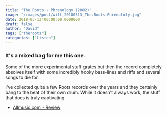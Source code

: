 ```yaml
---
title: "The Roots - Phrenology (2002)"
image: "/images/post/wilt_20180513_The.Roots.Phrenololy.jpg"
date: 2018-05-13T00:00:00.0000000
draft: false
author: "David"
tags: ["theroots"]
categories: ["Listen"]
---
```

### It's a mixed bag for me this one. 

 Some of the more experimental stuff grates but then the record completely absolves itself with some incredibly hooky bass-lines and riffs and several songs to die for.   
  
I've collected quite a few Roots records over the years and they certainly bang to the beat of their own drum. While it doesn't always work, the stuff that does is truly captivating.

-  [Allmusic.com - Review](https://www.allmusic.com/album/phrenology-mw0000226035)